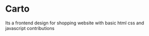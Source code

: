# Carto
Its a frontend design for shopping website with basic html css and javascript
contributions 
